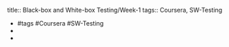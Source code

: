 title:: Black-box and White-box Testing/Week-1
tags:: Coursera, SW-Testing

- #tags #Coursera #SW-Testing
-
-